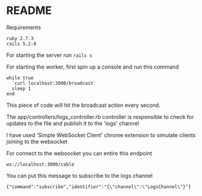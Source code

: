 # README

Requirements
```
ruby 2.7.3
rails 5.2.8
```

For starting the server run
```rails s```

For starting the worker, first spin up a console and run this command
```
while true
  `curl localhost:3000/broadcast`
  sleep 1
end
```

This piece of code will hit the broadcast action every second.


The app/controllers/logs_controller.rb controller is responsible to check for updates to the file and publish it to the 'logs' channel

I have used 'Simple WebSocket Client' chrome extension to simulate clients joining to the websocket 

For connect to the websocket you can entire this endpoint

```ws://localhost:3000/cable```

You can put this message to subscribe to the logs channel

```{"command":"subscribe","identifier":"{\"channel\":\"LogsChannel\"}"}```
